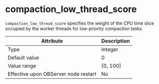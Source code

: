 # compaction_low_thread_score


`compaction_low_thread_score` specifies the weight of the CPU time slice occupied by the worker threads for low-priority compaction tasks.

| **Attribute** | **Description** |
|------------------|----------|
| Type | Integer |
| Default value | 0 |
| Value range | \[0, 100\] |
| Effective upon OBServer node restart | No |
